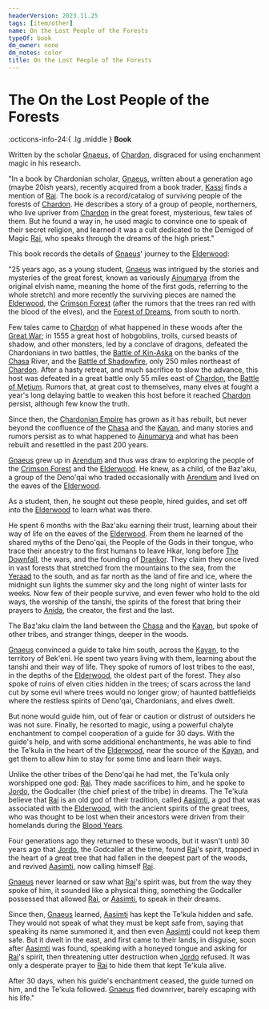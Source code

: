 ```yaml
---
headerVersion: 2023.11.25
tags: [item/other]
name: On the Lost People of the Forests
typeOf: book
dm_owner: none
dm_notes: color
title: On the Lost People of the Forests
---
```

# The On the Lost People of the Forests
:octicons-info-24:{ .lg .middle } **Book**  



Written by the scholar [Gnaeus](<../../people/chardonians/gnaeus.md>), of [Chardon](<../../gazetteer/greater-chardon/chardonian-empire/chardon/chardon.md>), disgraced for using enchanment magic in his research. 

"In a book by Chardonian scholar, [Gnaeus](<../../people/chardonians/gnaeus.md>), written about a generation ago (maybe 20ish years), recently acquired from a book trader, [Kassi](<../../people/dunmari/kassi.md>) finds a mention of [Rai](<../../people/pcs/great-war/rai.md>). The book is a record/catalog of surviving people of the forests of [Chardon](<../../gazetteer/greater-chardon/chardonian-empire/chardon/chardon.md>). He describes a story of a group of people, northerners, who live upriver from [Chardon](<../../gazetteer/greater-chardon/chardonian-empire/chardon/chardon.md>) in the great forest, mysterious, few tales of them. But he found a way in, he used magic to convince one to speak of their secret religion, and learned it was a cult dedicated to the Demigod of Magic [Rai](<../../people/pcs/great-war/rai.md>), who speaks through the dreams of the high priest."

This book records the details of [Gnaeus](<../../people/chardonians/gnaeus.md>)' journey to the [Elderwood](<../../gazetteer/central-highlands/elderwood.md>): 

"25 years ago, as a young student, [Gnaeus](<../../people/chardonians/gnaeus.md>) was intrigued by the stories and mysteries of the great forest, known as variously [Ainumarya](<../../gazetteer/central-highlands/ainumarya.md>) (from the original elvish name, meaning the home of the first gods, referring to the whole stretch) and more recently the surviving pieces are named the [Elderwood](<../../gazetteer/central-highlands/elderwood.md>), the [Crimson Forest](<../../gazetteer/central-highlands/crimson-forest.md>) (after the rumors that the trees ran red with the blood of the elves), and the [Forest of Dreams](<../../gazetteer/central-highlands/forest-of-dreams.md>), from south to north.

Few tales came to [Chardon](<../../gazetteer/greater-chardon/chardonian-empire/chardon/chardon.md>) of what happened in these woods after the [Great War](<../../events/1500s/great-war.md>); in 1555 a great host of hobgoblins, trolls, cursed beasts of shadow, and other monsters, led by a conclave of dragons, defeated the Chardonians in two battles, the [Battle of Kin-Aska](<../../events/1500s/battle-of-kin-aska.md>) on the banks of the [Chasa](<../../gazetteer/major-rivers/chasa.md>) River, and the [Battle of Shadowfire](<../../events/1500s/battle-of-shadowfire.md>), only 250 miles northeast of [Chardon](<../../gazetteer/greater-chardon/chardonian-empire/chardon/chardon.md>). After a hasty retreat, and much sacrifice to slow the advance, this host was defeated in a great battle only 55 miles east of [Chardon](<../../gazetteer/greater-chardon/chardonian-empire/chardon/chardon.md>), the [Battle of Metium](<../../events/1500s/battle-of-metium.md>). Rumors that, at great cost to themselves, many elves at fought a year's long delaying battle to weaken this host before it reached [Chardon](<../../gazetteer/greater-chardon/chardonian-empire/chardon/chardon.md>) persist, although few know the truth.

Since then, the [Chardonian Empire](<../../gazetteer/greater-chardon/chardonian-empire/chardonian-empire.md>) has grown as it has rebuilt, but never beyond the confluence of the [Chasa](<../../gazetteer/major-rivers/chasa.md>) and the [Kayan](<../../gazetteer/central-highlands/kayan.md>), and many stories and rumors persist as to what happened to [Ainumarya](<../../gazetteer/central-highlands/ainumarya.md>) and what has been rebuilt and resettled in the past 200 years.

[Gnaeus](<../../people/chardonians/gnaeus.md>) grew up in [Arendum](<../../gazetteer/greater-chardon/chardonian-empire/chasa-river-valley/arendum.md>) and thus was draw to exploring the people of the [Crimson Forest](<../../gazetteer/central-highlands/crimson-forest.md>) and the [Elderwood](<../../gazetteer/central-highlands/elderwood.md>). He knew, as a child, of the Baz'aku, a group of the Deno'qai who traded occasionally with [Arendum](<../../gazetteer/greater-chardon/chardonian-empire/chasa-river-valley/arendum.md>) and lived on the eaves of the [Elderwood](<../../gazetteer/central-highlands/elderwood.md>).

As a student, then, he sought out these people, hired guides, and set off into the [Elderwood](<../../gazetteer/central-highlands/elderwood.md>) to learn what was there.

He spent 6 months with the Baz'aku earning their trust, learning about their way of life on the eaves of the [Elderwood](<../../gazetteer/central-highlands/elderwood.md>). From them he learned of the shared myths of the Deno'qai, the People of the Gods in their tongue, who trace their ancestry to the first humans to leave Hkar, long before [The Downfall](<../../events/ancient/the-downfall.md>), the wars, and the founding of [Drankor](<../../history/drankorian-era/drankor.md>). They claim they once lived in vast forests that stretched from the mountains to the sea, from the [Yeraad](<../../gazetteer/greater-chardon/yeraad.md>) to the south, and as far north as the land of fire and ice, where the midnight sun lights the summer sky and the long night of winter lasts for weeks. Now few of their people survive, and even fewer who hold to the old ways, the worship of the tanshi, the spirits of the forest that bring their prayers to [Anida](<../../gods-and-religions/gods/high-gods/divine-presence.md>), the creator, the first and the last.

The Baz'aku claim the land between the [Chasa](<../../gazetteer/major-rivers/chasa.md>) and the [Kayan](<../../gazetteer/central-highlands/kayan.md>), but spoke of other tribes, and stranger things, deeper in the woods.

[Gnaeus](<../../people/chardonians/gnaeus.md>) convinced a guide to take him south, across the [Kayan](<../../gazetteer/central-highlands/kayan.md>), to the territory of Bek'eni. He spent two years living with them, learning about the tanshi and their way of life. They spoke of rumors of lost tribes to the east, in the depths of the [Elderwood](<../../gazetteer/central-highlands/elderwood.md>), the oldest part of the forest. They also spoke of ruins of elven cities hidden in the trees; of scars across the land cut by some evil where trees would no longer grow; of haunted battlefields where the restless spirits of Deno'qai, Chardonians, and elves dwelt.

But none would guide him, out of fear or caution or distrust of outsiders he was not sure. Finally, he resorted to magic, using a powerful chalyte enchantment to compel cooperation of a guide for 30 days. With the guide's help, and with some additional enchantments, he was able to find the Te'kula in the heart of the [Elderwood](<../../gazetteer/central-highlands/elderwood.md>), near the source of the [Kayan](<../../gazetteer/central-highlands/kayan.md>), and get them to allow him to stay for some time and learn their ways.

Unlike the other tribes of the Deno'qai he had met, the Te'kula only worshipped one god: [Rai](<../../people/pcs/great-war/rai.md>). They made sacrifices to him, and he spoke to [Jordo](<../../people/deno-qai/jordo.md>), the Godcaller (the chief priest of the tribe) in dreams. The Te'kula believe that [Rai](<../../people/pcs/great-war/rai.md>) is an old god of their tradition, called [Aasimti](<../../gods-and-religions/gods/tanshi/aasimti.md>), a god that was associated with the [Elderwood](<../../gazetteer/central-highlands/elderwood.md>), with the ancient spirits of the great trees, who was thought to be lost when their ancestors were driven from their homelands during the [Blood Years](<../../events/1500s/blood-years.md>).

Four generations ago they returned to these woods, but it wasn't until 30 years ago that [Jordo](<../../people/deno-qai/jordo.md>), the Godcaller at the time, found [Rai](<../../people/pcs/great-war/rai.md>)'s spirit, trapped in the heart of a great tree that had fallen in the deepest part of the woods, and revived [Aasimti](<../../gods-and-religions/gods/tanshi/aasimti.md>), now calling himself [Rai](<../../people/pcs/great-war/rai.md>).

[Gnaeus](<../../people/chardonians/gnaeus.md>) never learned or saw what [Rai](<../../people/pcs/great-war/rai.md>)'s spirit was, but from the way they spoke of him, it sounded like a physical thing, something the Godcaller possessed that allowed [Rai](<../../people/pcs/great-war/rai.md>), or [Aasimti](<../../gods-and-religions/gods/tanshi/aasimti.md>), to speak in their dreams.

Since then, [Gnaeus](<../../people/chardonians/gnaeus.md>) learned, [Aasimti](<../../gods-and-religions/gods/tanshi/aasimti.md>) has kept the Te'kula hidden and safe. They would not speak of what they must be kept safe from, saying that speaking its name summoned it, and then even [Aasimti](<../../gods-and-religions/gods/tanshi/aasimti.md>) could not keep them safe. But it dwelt in the east, and first came to their lands, in disguise, soon after [Aasimti](<../../gods-and-religions/gods/tanshi/aasimti.md>) was found, speaking with a honeyed tongue and asking for [Rai](<../../people/pcs/great-war/rai.md>)'s spirit, then threatening utter destruction when [Jordo](<../../people/deno-qai/jordo.md>) refused. It was only a desperate prayer to [Rai](<../../people/pcs/great-war/rai.md>) to hide them that kept Te'kula alive.

After 30 days, when his guide's enchantment ceased, the guide turned on him, and the Te'kula followed. [Gnaeus](<../../people/chardonians/gnaeus.md>) fled downriver, barely escaping with his life."